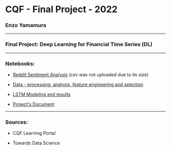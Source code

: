 # CQF - Final Project - 2022


### Enzo Yamamura
---
### Final Project: Deep Learning for Financial Time Series (DL)
---

### Notebooks:

* [Reddit Sentiment Analysis](sentiments.ipynb) (csv was not uploaded due to its size)

* [Data - processing, analysis, feature engineering and selection](processing_EDA.ipynb)

* [LSTM Modeling and results](DL.ipynb)

* [Project's Document](CQF.pdf)

---
### Sources:

* CQF Learning Portal

* Towards Data Science



